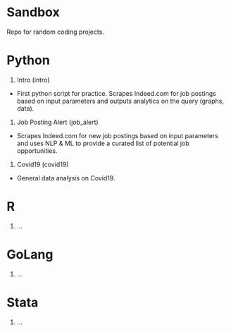 # Sandbox
Repo for random coding projects.

# Python
1. Intro (intro)
  - First python script for practice. Scrapes Indeed.com for job postings based on input parameters and outputs analytics on the query (graphs, data).
1. Job Posting Alert (job_alert)
  - Scrapes Indeed.com for new job postings based on input parameters and uses NLP & ML to provide a curated list of potential job opportunities.
1. Covid19 (covid19)
  - General data analysis on Covid19.

# R
1. ...

# GoLang
1. ...

# Stata
1. ...
